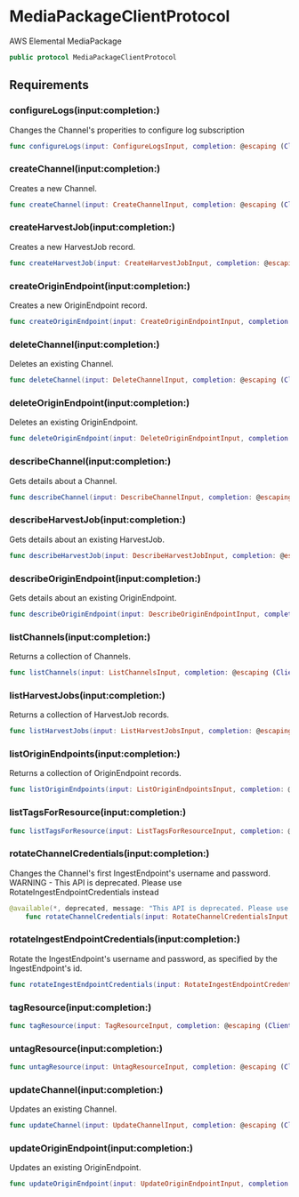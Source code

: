 # MediaPackageClientProtocol

AWS Elemental MediaPackage

``` swift
public protocol MediaPackageClientProtocol 
```

## Requirements

### configureLogs(input:completion:)

Changes the Channel's properities to configure log subscription

``` swift
func configureLogs(input: ConfigureLogsInput, completion: @escaping (ClientRuntime.SdkResult<ConfigureLogsOutputResponse, ConfigureLogsOutputError>) -> Void)
```

### createChannel(input:completion:)

Creates a new Channel.

``` swift
func createChannel(input: CreateChannelInput, completion: @escaping (ClientRuntime.SdkResult<CreateChannelOutputResponse, CreateChannelOutputError>) -> Void)
```

### createHarvestJob(input:completion:)

Creates a new HarvestJob record.

``` swift
func createHarvestJob(input: CreateHarvestJobInput, completion: @escaping (ClientRuntime.SdkResult<CreateHarvestJobOutputResponse, CreateHarvestJobOutputError>) -> Void)
```

### createOriginEndpoint(input:completion:)

Creates a new OriginEndpoint record.

``` swift
func createOriginEndpoint(input: CreateOriginEndpointInput, completion: @escaping (ClientRuntime.SdkResult<CreateOriginEndpointOutputResponse, CreateOriginEndpointOutputError>) -> Void)
```

### deleteChannel(input:completion:)

Deletes an existing Channel.

``` swift
func deleteChannel(input: DeleteChannelInput, completion: @escaping (ClientRuntime.SdkResult<DeleteChannelOutputResponse, DeleteChannelOutputError>) -> Void)
```

### deleteOriginEndpoint(input:completion:)

Deletes an existing OriginEndpoint.

``` swift
func deleteOriginEndpoint(input: DeleteOriginEndpointInput, completion: @escaping (ClientRuntime.SdkResult<DeleteOriginEndpointOutputResponse, DeleteOriginEndpointOutputError>) -> Void)
```

### describeChannel(input:completion:)

Gets details about a Channel.

``` swift
func describeChannel(input: DescribeChannelInput, completion: @escaping (ClientRuntime.SdkResult<DescribeChannelOutputResponse, DescribeChannelOutputError>) -> Void)
```

### describeHarvestJob(input:completion:)

Gets details about an existing HarvestJob.

``` swift
func describeHarvestJob(input: DescribeHarvestJobInput, completion: @escaping (ClientRuntime.SdkResult<DescribeHarvestJobOutputResponse, DescribeHarvestJobOutputError>) -> Void)
```

### describeOriginEndpoint(input:completion:)

Gets details about an existing OriginEndpoint.

``` swift
func describeOriginEndpoint(input: DescribeOriginEndpointInput, completion: @escaping (ClientRuntime.SdkResult<DescribeOriginEndpointOutputResponse, DescribeOriginEndpointOutputError>) -> Void)
```

### listChannels(input:completion:)

Returns a collection of Channels.

``` swift
func listChannels(input: ListChannelsInput, completion: @escaping (ClientRuntime.SdkResult<ListChannelsOutputResponse, ListChannelsOutputError>) -> Void)
```

### listHarvestJobs(input:completion:)

Returns a collection of HarvestJob records.

``` swift
func listHarvestJobs(input: ListHarvestJobsInput, completion: @escaping (ClientRuntime.SdkResult<ListHarvestJobsOutputResponse, ListHarvestJobsOutputError>) -> Void)
```

### listOriginEndpoints(input:completion:)

Returns a collection of OriginEndpoint records.

``` swift
func listOriginEndpoints(input: ListOriginEndpointsInput, completion: @escaping (ClientRuntime.SdkResult<ListOriginEndpointsOutputResponse, ListOriginEndpointsOutputError>) -> Void)
```

### listTagsForResource(input:completion:)

``` swift
func listTagsForResource(input: ListTagsForResourceInput, completion: @escaping (ClientRuntime.SdkResult<ListTagsForResourceOutputResponse, ListTagsForResourceOutputError>) -> Void)
```

### rotateChannelCredentials(input:completion:)

Changes the Channel's first IngestEndpoint's username and password. WARNING - This API is deprecated. Please use RotateIngestEndpointCredentials instead

``` swift
@available(*, deprecated, message: "This API is deprecated. Please use RotateIngestEndpointCredentials instead")
    func rotateChannelCredentials(input: RotateChannelCredentialsInput, completion: @escaping (ClientRuntime.SdkResult<RotateChannelCredentialsOutputResponse, RotateChannelCredentialsOutputError>) -> Void)
```

### rotateIngestEndpointCredentials(input:completion:)

Rotate the IngestEndpoint's username and password, as specified by the IngestEndpoint's id.

``` swift
func rotateIngestEndpointCredentials(input: RotateIngestEndpointCredentialsInput, completion: @escaping (ClientRuntime.SdkResult<RotateIngestEndpointCredentialsOutputResponse, RotateIngestEndpointCredentialsOutputError>) -> Void)
```

### tagResource(input:completion:)

``` swift
func tagResource(input: TagResourceInput, completion: @escaping (ClientRuntime.SdkResult<TagResourceOutputResponse, TagResourceOutputError>) -> Void)
```

### untagResource(input:completion:)

``` swift
func untagResource(input: UntagResourceInput, completion: @escaping (ClientRuntime.SdkResult<UntagResourceOutputResponse, UntagResourceOutputError>) -> Void)
```

### updateChannel(input:completion:)

Updates an existing Channel.

``` swift
func updateChannel(input: UpdateChannelInput, completion: @escaping (ClientRuntime.SdkResult<UpdateChannelOutputResponse, UpdateChannelOutputError>) -> Void)
```

### updateOriginEndpoint(input:completion:)

Updates an existing OriginEndpoint.

``` swift
func updateOriginEndpoint(input: UpdateOriginEndpointInput, completion: @escaping (ClientRuntime.SdkResult<UpdateOriginEndpointOutputResponse, UpdateOriginEndpointOutputError>) -> Void)
```
